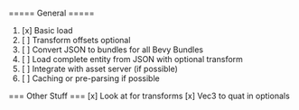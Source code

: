 ===== General =====
1. [x] Basic load
2. [ ] Transform offsets optional
3. [ ] Convert JSON to bundles for all Bevy Bundles
4. [ ] Load complete entity from JSON with optional transform
5. [ ] Integrate with asset server (if possible)
6. [ ] Caching or pre-parsing if possible

=== Other Stuff ===
[x] Look at for transforms
[x] Vec3 to quat in optionals